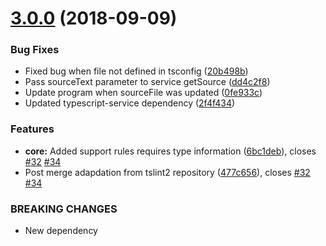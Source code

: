 # [3.0.0](https://github.com/JamesHenry/eslint-plugin-tslint/compare/v2.1.0...v3.0.0) (2018-09-09)


### Bug Fixes

* Fixed bug when file not defined in tsconfig ([20b498b](https://github.com/JamesHenry/eslint-plugin-tslint/commit/20b498b))
* Pass sourceText parameter to service getSource ([dd4c2f8](https://github.com/JamesHenry/eslint-plugin-tslint/commit/dd4c2f8))
* Update program when sourceFile was updated ([0fe933c](https://github.com/JamesHenry/eslint-plugin-tslint/commit/0fe933c))
* Updated typescript-service dependency ([2f4f434](https://github.com/JamesHenry/eslint-plugin-tslint/commit/2f4f434))


### Features

* **core:** Added support rules requires type information ([6bc1deb](https://github.com/JamesHenry/eslint-plugin-tslint/commit/6bc1deb)), closes [#32](https://github.com/JamesHenry/eslint-plugin-tslint/issues/32) [#34](https://github.com/JamesHenry/eslint-plugin-tslint/issues/34)
* Post merge adapdation from tslint2 repository ([477c656](https://github.com/JamesHenry/eslint-plugin-tslint/commit/477c656)), closes [#32](https://github.com/JamesHenry/eslint-plugin-tslint/issues/32) [#34](https://github.com/JamesHenry/eslint-plugin-tslint/issues/34)


### BREAKING CHANGES

* New dependency
